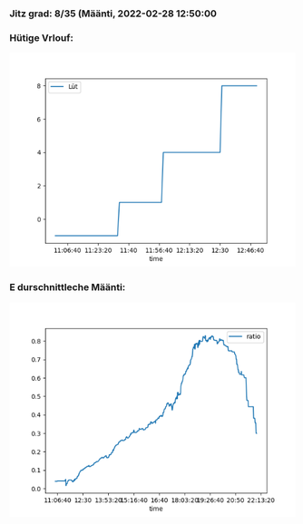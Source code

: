 ### Jitz grad: 8/35 (Määnti, 2022-02-28 12:50:00

### Hütige Vrlouf:
![Graph](Today.png)

### E durschnittleche Määnti:
![Graph](Määnti.png)